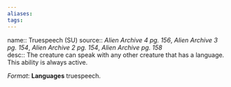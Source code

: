 ```yaml
---
aliases: 
tags: 
---
```


name:: Truespeech (SU)
source:: _Alien Archive 4 pg. 156_, _Alien Archive 3 pg. 154_, _Alien Archive 2 pg. 154_, _Alien Archive pg. 158_  
desc:: The creature can speak with any other creature that has a language. This ability is always active.

_Format_: **Languages** truespeech.
